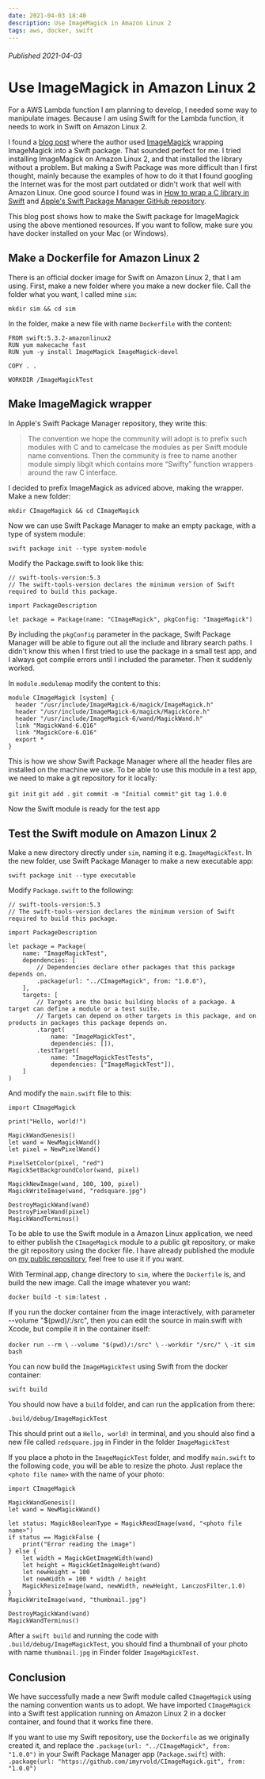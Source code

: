 ```yaml
---
date: 2021-04-03 18:40
description: Use ImageMagick in Amazon Linux 2
tags: aws, docker, swift
---
```

###### Published 2021-04-03
# Use ImageMagick in Amazon Linux 2

For a AWS Lambda function I am planning to develop, I needed some way to manipulate images. Because I am using Swift for the Lambda function, it needs to work in Swift on Amazon Linux 2.

I found a [blog post](https://mikemikina.com/blog/watermarking-photos-with-imagemagick-vapor-3-and-swift-on-macos-and-linux/) where the author used [ImageMagick](https://imagemagick.org/index.php) wrapping ImageMagick into a Swift package. That sounded perfect for me.  I tried installing ImageMagick on Amazon Linux 2, and that installed the library without a problem. But making a Swift Package was more difficult than I first thought, mainly because the examples of how to do it that I found googling the Internet was for the most part outdated or didn't work that well with Amazon Linux. One good source I found was in [How to wrap a C library in Swift](https://www.hackingwithswift.com/articles/87/how-to-wrap-a-c-library-in-swift) and [Apple's Swift Package Manager GitHub repository](https://github.com/apple/swift-package-manager/blob/main/Documentation/Usage.md#c-language-targets).

This blog post shows how to make the Swift package for ImageMagick using the above mentioned resources. If you want to follow, make sure you have docker installed on your Mac (or Windows).

## Make a Dockerfile for Amazon Linux 2

There is an official docker image for Swift on Amazon Linux 2, that I am using. First, make a new folder where you make a new docker file. Call the folder what you want, I called mine `sim`:

`mkdir sim && cd sim`

In the folder, make a new file with name `Dockerfile` with the content:

```
FROM swift:5.3.2-amazonlinux2
RUN yum makecache fast
RUN yum -y install ImageMagick ImageMagick-devel

COPY . .

WORKDIR /ImageMagickTest
```

## Make ImageMagick wrapper

In Apple's Swift Package Manager repository, they write this:

> The convention we hope the community will adopt is to prefix such modules with C and to camelcase the modules as per Swift module name conventions. Then the community is free to name another module simply libgit which contains more “Swifty” function wrappers around the raw C interface.

I decided to prefix ImageMagick as adviced above, making the wrapper. Make a new folder:

`mkdir CImageMagick && cd CImageMagick`

Now we can use Swift Package Manager to make an empty package, with a type of system module:

`swift package init --type system-module`

Modify the Package.swift to look like this:

```
// swift-tools-version:5.3
// The swift-tools-version declares the minimum version of Swift required to build this package.

import PackageDescription

let package = Package(name: "CImageMagick", pkgConfig: "ImageMagick")
```

By including the `pkgConfig` parameter in the package, Swift Package Manager will be able to figure out all the include and library search paths. I didn't know this when I first tried to use the package in a small test app, and I always got compile errors until I included the parameter. Then it suddenly worked.

In `module.modulemap` modify the content to this:

```
module CImageMagick [system] {
  header "/usr/include/ImageMagick-6/magick/ImageMagick.h"
  header "/usr/include/ImageMagick-6/magick/MagickCore.h"
  header "/usr/include/ImageMagick-6/wand/MagickWand.h"
  link "MagickWand-6.Q16"
  link "MagickCore-6.Q16"
  export *
}
```

This is how we show Swift Package Manager where all the header files are installed on the machine we use.
To be able to use this module in a test app, we need to make a git repository for it locally:

`git init`
`git add .`
`git commit -m "Initial commit"`
`git tag 1.0.0`

Now the Swift module is ready for the test app

## Test the Swift module on Amazon Linux 2

Make a new directory directly under `sim`, naming it e.g. `ImageMagickTest`. In the new folder, use Swift Package Manager to make a new executable app:

`swift package init --type executable`

Modify `Package.swift` to the following:

```
// swift-tools-version:5.3
// The swift-tools-version declares the minimum version of Swift required to build this package.

import PackageDescription

let package = Package(
    name: "ImageMagickTest",
    dependencies: [
        // Dependencies declare other packages that this package depends on.
        .package(url: "../CImageMagick", from: "1.0.0"),
    ],
    targets: [
        // Targets are the basic building blocks of a package. A target can define a module or a test suite.
        // Targets can depend on other targets in this package, and on products in packages this package depends on.
        .target(
            name: "ImageMagickTest",
            dependencies: []),
        .testTarget(
            name: "ImageMagickTestTests",
            dependencies: ["ImageMagickTest"]),
    ]
)
```

And modify the `main.swift` file to this:

```
import CImageMagick

print("Hello, world!")

MagickWandGenesis()
let wand = NewMagickWand()
let pixel = NewPixelWand()

PixelSetColor(pixel, "red")
MagickSetBackgroundColor(wand, pixel)

MagickNewImage(wand, 100, 100, pixel)
MagickWriteImage(wand, "redsquare.jpg")

DestroyMagickWand(wand)
DestroyPixelWand(pixel)
MagickWandTerminus()
```

To be able to use the Swift module in a Amazon Linux application, we need to either publish the `CImageMagick` module to a public git repository, or make the git repository using the docker file. I have already published the module on [my public repository](https://github.com/imyrvold/CImageMagick.git), feel free to use it if you want.


With Terminal.app, change directory to `sim`, where the `Dockerfile` is, and build the new image. Call the image whatever you want:

`docker build -t sim:latest .`

If you run the docker container from the image interactively, with parameter --volume "$(pwd)/:/src", then you can edit the source in main.swift with Xcode, but compile it in the container itself:

`docker run --rm \`
`--volume "$(pwd)/:/src" \`
`--workdir "/src/" \`
`-it sim bash`

You can now build the `ImageMagickTest` using Swift from the docker container:

`swift build`

You should now have a `build` folder, and can run the application from there:

`.build/debug/ImageMagickTest`

This should print out a `Hello, world!` in terminal, and you should also find a new file called `redsquare.jpg` in Finder in the folder `ImageMagickTest`

If you place a photo in the `ImageMagickTest` folder, and modify `main.swift` to the following code, you will be able to resize the photo. Just replace the `<photo file name>` with the name of your photo:

```
import CImageMagick

MagickWandGenesis()
let wand = NewMagickWand()

let status: MagickBooleanType = MagickReadImage(wand, "<photo file name>")
if status == MagickFalse {
    print("Error reading the image")
} else {
    let width = MagickGetImageWidth(wand)
    let height = MagickGetImageHeight(wand)
    let newHeight = 100
    let newWidth = 100 * width / height
    MagickResizeImage(wand, newWidth, newHeight, LanczosFilter,1.0)
}
MagickWriteImage(wand, "thumbnail.jpg")

DestroyMagickWand(wand)
MagickWandTerminus()
```

After a `swift build` and running the code with `.build/debug/ImageMagickTest`, you should find a thumbnail of your photo with name `thumbnail.jpg` in Finder folder `ImageMagickTest`.

## Conclusion

We have successfully made a new Swift module called `CImageMagick` using the naming convention wants us to adopt. We have imported `CImageMagick` into a Swift test application running on Amazon Linux 2 in a docker container, and found that it works fine there.

If you want to use my Swift repository, use the `Dockerfile` as we originally created it, and replace the `.package(url: "../CImageMagick", from: "1.0.0")` in your Swift Package Manager app (`Package.swift`) with:
`.package(url: "https://github.com/imyrvold/CImageMagick.git", from: "1.0.0")`


